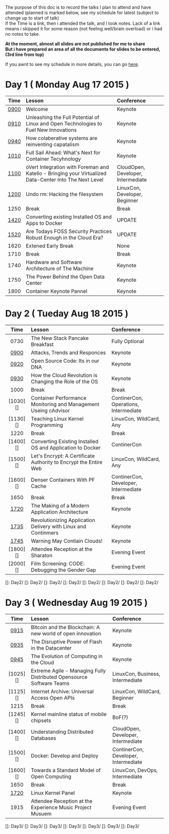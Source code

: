 The purpose of this doc is to record the talks I plan to attend and have attended (planned is marked below, see my schedule for latest (subject to change up to start of talk)  
If the Time is a link, then i attended the talk, and I took notes. Lack of a link means i skipped it for some reason (not feeling well/brain overload) or i had no notes to take.  

__At the moment, almost all slides are not published for me to share__  
__But i have prepared an area of all the documents for slides to be entered, (3rd line from top)__

If you awnt to see my schedule in more details, you can go [here][MyScheduel].

[MyScheduel]:        https://lccocc2015.sched.org/chase28

# Day 1 ( Monday Aug 17 2015 )
| Time | Lesson | Conference |
|:----:|:-------|:-----------|
|[0900][Day1Keynote1]| Welcome | Keynote |
|[0910][Day1Keynote2]| Unleashing the Full Potential of Linux and Open Technologies to Fuel New Innovations | Keynote |
|[0940][Day1Keynote3]| How colaberative systems are reinventing capatalism | Keynote | 
|[1010][Day1Keynote4]| Full Sail Ahead: What's Next for Container Tecyhnology | Keynote |
|[1100][oVert]| oVert Integration with Foreman and Katello - Bringing your Virtualized Data-Center Into The Next Level | CloudOpen, Developer, Intermediate |
|[1200][unrm]| Undo rm: Hacking the filesystem | LinuxCon, Developer, Beginner |
|1250| Break | Break |
|[1420][convert-to-docker]| Converting existing Installed OS and Apps to Docker| UPDATE |
|[1520][FOSS-Security]| Are Todays FOSS Security Practices Robust Enough in the Cloud Era?| UPDATE |
|1620| Extened Early Break | None |
|1710| Break | Break |
|1740| Hardware and Software Architecture of The Machine | Keynote |
|1750| The Power Behind the Open Data Center | Keynote |
|1800| Container Keynote Pannel | Keynote |

[Day1Keynote1]:      day1/Keynote1.md
[Day1Keynote2]:      day1/Keynote2.md
[Day1Keynote3]:      day1/Keynote3.md
[Day1Keynote4]:      day1/Keynote4.md
[oVert]:             day1/oVert-Foreman-Katello.md
[unrm]:              day1/undorm.md
[convert-to-docker]: day1/convert-os-to-docker.md
[FOSS-Security]:     day1/todays-foss-good-enough.md

# Day 2 ( Tueday Aug 18 2015 )
| Time | Lesson | Conference |
|:----:|:-------|:-----------|
|0730| The New Stack Pancake Breakfast | Fully Optional |
|[0900][Day2Keynote1]| Attacks, Trends and Responces | Keynote |
|[0920][Day2Keynote2]| Open Source Code: Its in our DNA | Keynote |
|[0930][Day2Keynote3]| How the Cloud Revolution is Changing the Role of the OS | Keynote |
|1000| Break | Break |
|[1030][]| Container Performance Monitoring and Management Useing cAdvisor | ContinerCon, Operations, Intermediate |
|[1130][]| Teaching Linux Kernel Programming | LinuxCon, WildCard, Any |
|1220| Break | Break |
|[1400][]| Converting Existing Installed OS and Application to Docker | ContinerCon |
|[1500][]| Let's Encrypt: A Certificate Authority to Encrypt the Entire Web | LinuxCon, WildCard, Any |
|[1600][]| Denser Containers With PF Cache | ContinerCon, Developer, Intermediate |
|1650| Break | Break |
|[1720][Day2Keynote4]| The Making of a Modern Application Architecture | Keynote |
|[1735][Day2Keynote5]| Revolutionizing Application Delivery with Linux and Continmers | Keynote |
|[1745][Day2Keynote6]| Warning May Contiain Clouds! | Keynote |
|[1800][]| Attendee Reception at the Sharaton | Evening Event |
|[2000][]| Film Screening: CODE: Debugging the Gender Gap | Evening Event |

[Day2Keynote1]: Day2/Keynote1.md
[Day2Keynote2]: Day2/Keynote2.md
[Day2Keynote3]: Day2/Keynote3.md
[Day2Keynote4]: Day2/Keynote4.md
[Day2Keynote5]: Day2/Keynote5.md
[Day2Keynote6]: Day2/Keynote6.md
[]: Day2/
[]: Day2/
[]: Day2/
[]: Day2/
[]: Day2/
[]: Day2/
[]: Day2/
[]: Day2/

# Day 3 ( Wednesday Aug 19 2015 )
| Time | Lesson | Conference |
|:----:|:-------|:-----------|
|[0915][Day3Keynote1]| Bitcoin and the Blockchain: A new world of open innovation | Keynote |
|[0935][Day3Keynote2]| The Disruptive Power of Flash in the Datacenter | Keynote |
|[0945][Day3Keynote3]| The Evolution of Computing in the Cloud | Keynote |
|[1025][]| Extreme Agile - Managing Fully Distributed Opensource Software Teams | LinuxCon, Business, Intermediate |
|[1125][]| Internet Archive: Universal Access Open APIs | LinuxCon, WildCard, Beginner |
|1215| Break | Break |
|[1245][]| Kernel mainline status of mobile chipsets | BoF(?) |
|[1400][]| Understanding Distributed Databases | CloudOpen, Developer, Intermediate |
|[1500][]| Docker: Develop and Deploy | ContinerCon, Developer, Intermediate |
|[1600][]| Towards a Standard Model of Open Computing | LinuxCon, DevOps, Intermediate |
|1650| Break | Break |
|[1720][Day3Keynote4]| Linux Kernel Panel | Keynote |
|1915| Attendee Reception at the Experience Music Project Musuem | Evening Event |

[Day3Keynote1]: Day3/Keynote1.md
[Day3Keynote2]: Day3/Keynote2.md
[Day3Keynote3]: Day3/Keynote3.md
[Day3Keynote4]: Day3/Keynote4.md
[]: Day3/
[]: Day3/
[]: Day3/
[]: Day3/
[]: Day3/
[]: Day3/
[]: Day3/
